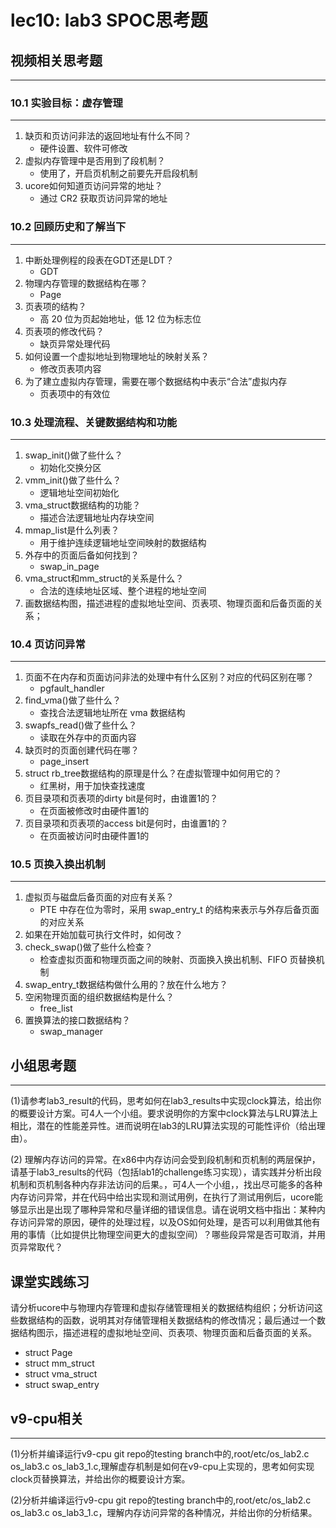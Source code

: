 # lec10: lab3 SPOC思考题

## 视频相关思考题
---
### 10.1 实验目标：虚存管理
---

1. 缺页和页访问非法的返回地址有什么不同？
   - 硬件设置、软件可修改
2. 虚拟内存管理中是否用到了段机制？
   - 使用了，开启页机制之前要先开启段机制
3. ucore如何知道页访问异常的地址？
   - 通过 CR2 获取页访问异常的地址


### 10.2 回顾历史和了解当下
---

1. 中断处理例程的段表在GDT还是LDT？
   - GDT
2. 物理内存管理的数据结构在哪？
   - Page
3. 页表项的结构？
   - 高 20 位为页起始地址，低 12 位为标志位
4. 页表项的修改代码？
   - 缺页异常处理代码
5. 如何设置一个虚拟地址到物理地址的映射关系？
   - 修改页表项内容
6. 为了建立虚拟内存管理，需要在哪个数据结构中表示“合法”虚拟内存
   - 页表项中的有效位

### 10.3 处理流程、关键数据结构和功能
---

1. swap_init()做了些什么？
   - 初始化交换分区
2. vmm_init()做了些什么？
   - 逻辑地址空间初始化
3. vma_struct数据结构的功能？
   - 描述合法逻辑地址内存块空间
4. mmap_list是什么列表？
   - 用于维护连续逻辑地址空间映射的数据结构
5. 外存中的页面后备如何找到？
   - swap_in_page
6. vma_struct和mm_struct的关系是什么？
   - 合法的连续地址区域、整个进程的地址空间
7. 画数据结构图，描述进程的虚拟地址空间、页表项、物理页面和后备页面的关系；

### 10.4 页访问异常
---

1. 页面不在内存和页面访问非法的处理中有什么区别？对应的代码区别在哪？
   - pgfault_handler
1. find_vma()做了些什么？
   - 查找合法逻辑地址所在 vma 数据结构
1. swapfs_read()做了些什么？
   - 读取在外存中的页面内容
1. 缺页时的页面创建代码在哪？
   - page_insert
1. struct rb_tree数据结构的原理是什么？在虚拟管理中如何用它的？
   - 红黑树，用于加快查找速度
1. 页目录项和页表项的dirty bit是何时，由谁置1的？
   - 在页面被修改时由硬件置1的
1. 页目录项和页表项的access bit是何时，由谁置1的？
   - 在页面被访问时由硬件置1的

### 10.5 页换入换出机制
---

1. 虚拟页与磁盘后备页面的对应有关系？
   - PTE 中存在位为零时，采用 swap_entry_t 的结构来表示与外存后备页面的对应关系
1. 如果在开始加载可执行文件时，如何改？
1. check_swap()做了些什么检查？
   - 检查虚拟页面和物理页面之间的映射、页面换入换出机制、FIFO 页替换机制
1. swap_entry_t数据结构做什么用的？放在什么地方？
1. 空闲物理页面的组织数据结构是什么？
   - free_list
1. 置换算法的接口数据结构？
   - swap_manager


## 小组思考题
---
(1)请参考lab3_result的代码，思考如何在lab3_results中实现clock算法，给出你的概要设计方案。可4人一个小组。要求说明你的方案中clock算法与LRU算法上相比，潜在的性能差异性。进而说明在lab3的LRU算法实现的可能性评价（给出理由）。

(2) 理解内存访问的异常。在x86中内存访问会受到段机制和页机制的两层保护，请基于lab3_results的代码（包括lab1的challenge练习实现），请实践并分析出段机制和页机制各种内存非法访问的后果。，可4人一个小组，，找出尽可能多的各种内存访问异常，并在代码中给出实现和测试用例，在执行了测试用例后，ucore能够显示出是出现了哪种异常和尽量详细的错误信息。请在说明文档中指出：某种内存访问异常的原因，硬件的处理过程，以及OS如何处理，是否可以利用做其他有用的事情（比如提供比物理空间更大的虚拟空间）？哪些段异常是否可取消，并用页异常取代？

## 课堂实践练习

请分析ucore中与物理内存管理和虚拟存储管理相关的数据结构组织；分析访问这些数据结构的函数，说明其对存储管理相关数据结构的修改情况；最后通过一个数据结构图示，描述进程的虚拟地址空间、页表项、物理页面和后备页面的关系。

 * struct Page
 * struct mm_struct
 * struct vma_struct
 * struct swap_entry

## v9-cpu相关
---
(1)分析并编译运行v9-cpu git repo的testing branch中的,root/etc/os_lab2.c os_lab3.c os_lab3_1.c,理解虚存机制是如何在v9-cpu上实现的，思考如何实现clock页替换算法，并给出你的概要设计方案。

(2)分析并编译运行v9-cpu git repo的testing branch中的,root/etc/os_lab2.c os_lab3.c os_lab3_1.c，理解内存访问异常的各种情况，并给出你的分析结果。
